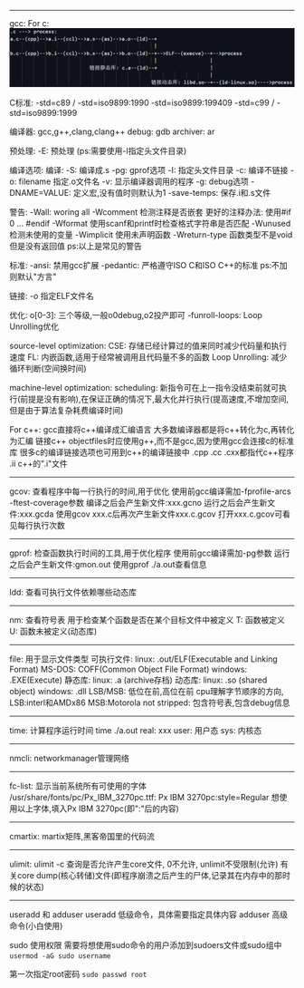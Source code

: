 
---
gcc:
For c:
![Alt text](image.png)

C标准:
-std=c89 / -std=iso9899:1990
-std=iso9899:199409
-std=c99 / -std=iso9899:1999

编译器: gcc,g++,clang,clang++
debug: gdb
archiver: ar

预处理:
-E: 预处理 (ps:需要使用-I指定头文件目录)

编译选项:
编译:
-S: 编译成.s
-pg: gprof选项
-I: 指定头文件目录
-c: 编译不链接
-o: filename 指定.o文件名
-v: 显示编译器调用的程序
-g: debug选项
-DNAME=VALUE: 定义宏,没有值时则默认为1 
-save-temps: 保存.i和.s文件

警告:
-Wall: woring all
-Wcomment 检测注释是否嵌套 更好的注释办法: 使用#if 0 ... #endif
-Wformat 使用scanf和printf时检查格式字符串是否匹配
-Wunused 检测未使用的变量
-Wimplicit 使用未声明函数
-Wreturn-type 函数类型不是void但是没有返回值
ps:以上是常见的警告

标准:
-ansi: 禁用gcc扩展
-pedantic: 严格遵守ISO C和ISO C++的标准
ps:不加则默认"方言"

链接:
-o 指定ELF文件名

优化:
o[0-3]: 三个等级,一般o0debug,o2投产即可
-funroll-loops: Loop Unrolling优化

source-level optimization:
CSE: 存储已经计算过的值来同时减少代码量和执行速度
FL: 内嵌函数,适用于经常被调用且代码量不多的函数
Loop Unrolling: 减少循环判断(空间换时间)

machine-level optimization:
scheduling: 新指令可在上一指令没结束前就可执行(前提是没有影响),在保证正确的情况下,最大化并行执行(提高速度,不增加空间,但是由于算法复杂耗费编译时间)

For c++:
gcc直接将c++编译成汇编语言
大多数编译器都是将c++转化为c,再转化为汇编
链接c++ objectfiles时应使用g++,而不是gcc,因为使用gcc会连接c的标准库
很多c的编译链接选项也可用到c++的编译链接中
.cpp .cc .cxx都指代c++程序
.ii c++的".i"文件

---
gcov:
查看程序中每一行执行的时间,用于优化
使用前gcc编译需加-fprofile-arcs -ftest-coverage参数
编译之后会产生新文件:xxx.gcno
运行之后会产生新文件:xxx.gcda
使用gcov xxx.c后再次产生新文件xxx.c.gcov
打开xxx.c.gcov可看见每行执行次数

---
gprof:
检查函数执行时间的工具,用于优化程序
使用前gcc编译需加-pg参数
运行之后会产生新文件:gmon.out
使用gprof ./a.out查看信息

---
ldd:
查看可执行文件依赖哪些动态库

---
nm:
查看符号表
用于检查某个函数是否在某个目标文件中被定义
T: 函数被定义
U: 函数未被定义(动态库)

---
file:
用于显示文件类型
可执行文件:
linux: .out/ELF(Executable and Linking Format)
MS-DOS: COFF(Common Object File Format)
windows: .EXE(Execute)
静态库:
linux: .a (archive存档)
动态库:
linux: .so (shared object)
windows: .dll
LSB/MSB: 低位在前,高位在前 cpu理解字节顺序的方向, LSB:interl和AMDx86 MSB:Motorola
not stripped: 包含符号表,包含debug信息

---
time:
计算程序运行时间
time ./a.out
real: xxx
user: 用户态
sys: 内核态

---
nmcli:
networkmanager管理网络

---
fc-list:
显示当前系统所有可使用的字体
/usr/share/fonts/pc/Px_IBM_3270pc.ttf: Px IBM 3270pc:style=Regular
想使用以上字体,填入Px IBM 3270pc(即":"后的内容)

---
cmartix:
martix矩阵,黑客帝国里的代码流

---
ulimit: 
ulimit -c 查询是否允许产生core文件, 0不允许, unlimit不受限制(允许)
有关core dump(核心转储)文件(即程序崩溃之后产生的尸体,记录其在内存中的那时候的状态)

---
useradd 和 adduser
useradd 低级命令，具体需要指定具体内容
adduser 高级命令(小白使用)

sudo 使用权限
需要将想使用sudo命令的用户添加到sudoers文件或sudo组中
`usermod -aG sudo username`

第一次指定root密码
`sudo passwd root`
